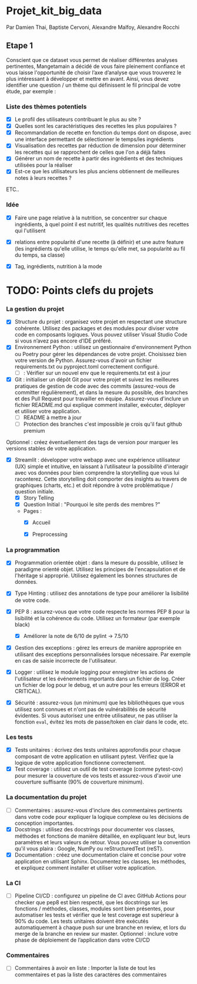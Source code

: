 # Projet_kit_big_data

Par Damien Thai, Baptiste Cervoni, Alexandre Malfoy, Alexandre Rocchi


## Etape 1
Conscient que ce dataset vous permet de réaliser différentes analyses pertinentes,
Mangetamain a décidé de vous faire pleinement confiance et vous laisse
l'opportunité de choisir l’axe d’analyse que vous trouverez le plus intéressant à
développer et mettre en avant.
Ainsi, vous devez identifier une question / un thème qui définissent le fil principal de
votre étude, par exemple :


### Liste des thèmes potentiels

- [X] Le profil des utilisateurs contribuant le plus au site ?
- [X] Quelles sont les caractéristiques des recettes les plus populaires ?
- [X] Recommandation de recette en fonction du temps dont on dispose, avec une interface permettant de sélectionner le temps/les ingrédients
- [X] Visualisation des recettes par réduction de dimension pour déterminer les recettes qui se rapprochent de celles que l'on a déjà faites
- [X] Générer un nom de recette à partir des ingrédients et des techniques utilisées pour la réaliser
- [X] Est-ce que les utilisateurs les plus anciens obtiennent de meilleures notes à leurs recettes ?
   
ETC..



### Idée

- [X] Faire une page relative à la nutrition, se  concentrer sur chaque ingrédients, à quel point il est nutritif, les qualités nutritives des recettes qui l'utilisent
- [X] relations entre popularité d'une recette (à définir) et une autre feature (les ingrédients qu'elle utilise, le temps qu'elle met, sa popularité au fil du temps, sa classe)
- [X] Tag, ingrédients, nutrition à la mode



# TODO: Points clefs du projets

### La gestion du projet
- [X] Structure du projet : organisez votre projet en respectant une structure cohérente.
Utilisez des packages et des modules pour diviser votre code en composants
logiques. Vous pouvez utiliser Visual Studio Code si vous n’avez pas encore d’IDE
préféré.
- [X] Environnement Python : utilisez un gestionnaire d'environnement Python ou
Poetry pour gérer les dépendances de votre projet. Choisissez bien votre version
de Python. Assurez-vous d'avoir un fichier requirements.txt ou pyproject.toml
correctement configuré.
  - [ ] : Vérifier sur un nouvel env que le requirements.txt est à jour

- [X] Git : initialiser un dépôt Git pour votre projet et suivez les meilleures pratiques de
gestion de code avec des commits (assurez-vous de committer régulièrement), et
dans la mesure du possible, des branches et des Pull Request pour travailler en
équipe. Assurez-vous d'inclure un fichier README.md qui explique comment
installer, exécuter, déployer et utiliser votre application.
  - [ ] README à mettre à jour
  - [ ] Protection des branches c'est impossible je crois qu'il faut github premium       

Optionnel : créez éventuellement des tags de version pour marquer les versions
stables de votre application.


- [X] Streamlit : développer votre webapp avec une expérience utilisateur (UX) simple et
intuitive, en laissant à l’utilisateur la possibilité d'interagir avec vos données pour bien
comprendre la storytelling que vous lui raconterez. Cette storytelling doit comporter
des insights au travers de graphiques (charts, etc.) et doit répondre à votre
problématique / question initiale.
  - [X] Story Telling
  - [X] Question Initial : "Pourquoi le site perds des membres ?"
  - Pages :
    - [X] Accueil
    - [X] Preprocessing


### La programmation

- [X] Programmation orientée objet : dans la mesure du possible, utilisez le paradigme
orienté objet. Utilisez les principes de l'encapsulation et de l'héritage si approprié.
Utilisez également les bonnes structures de données.
- [X] Type Hinting : utilisez des annotations de type pour améliorer la lisibilité de votre
code.
- [X] PEP 8 : assurez-vous que votre code respecte les normes PEP 8 pour la lisibilité et
la cohérence du code. Utilisez un formateur (par exemple black)
  - [X] Améliorer la note de 6/10 de pylint -> 7.5/10
- [X] Gestion des exceptions : gérez les erreurs de manière appropriée en utilisant des
exceptions personnalisées lorsque nécessaire. Par exemple en cas de saisie
incorrecte de l'utilisateur.
- [X] Logger : utilisez le module logging pour enregistrer les actions de l'utilisateur et les
événements importants dans un fichier de log. Créer un fichier de log pour le debug,
et un autre pour les erreurs (ERROR et CRITICAL). 
- [X] Sécurité : assurez-vous (un minimum) que les bibliothèques que vous utilisez sont
connues et n'ont pas de vulnérabilités de sécurité évidentes. Si vous autorisez une
entrée utilisateur, ne pas utiliser la fonction `eval`, évitez les mots de passe/token en
clair dans le code, etc.



### Les tests

- [X] Tests unitaires : écrivez des tests unitaires approfondis pour chaque composant de
votre application en utilisant pytest. Vérifiez que la logique de votre application
fonctionne correctement.
- [X] Test coverage : utilisez un outil de test coverage (comme pytest-cov) pour mesurer
la couverture de vos tests et assurez-vous d'avoir une couverture suffisante (90% de
couverture minimum).

### La documentation du projet

- [ ] Commentaires : assurez-vous d'inclure des commentaires pertinents dans votre
code pour expliquer la logique complexe ou les décisions de conception importantes.
- [X] Docstrings : utilisez des docstrings pour documenter vos classes, méthodes et
fonctions de manière détaillée, en expliquant leur but, leurs paramètres et leurs
valeurs de retour. Vous pouvez utiliser la convention qu'il vous plaira : Google,
NumPy ou reStructuredText (reST).
- [X] Documentation : créez une documentation claire et concise pour votre application
en utilisant Sphinx. Documentez les classes, les méthodes, et expliquez comment
installer et utiliser votre application.
### La CI
- [ ] Pipeline CI/CD : configurez un pipeline de CI avec GitHub Actions pour checker
que pep8 est bien respecté, que les docstrings sur les fonctions / méthodes,
classes, modules sont bien présentes, pour automatiser les tests et vérifier que le
test coverage est supérieur à 90% du code. Les tests unitaires doivent être
exécutés automatiquement à chaque push sur une branche en review, et lors du
merge de la branche en review sur master.
Optionnel : inclure votre phase de déploiement de l’application dans votre CI/CD
### Commentaires
- [ ] Commentaires à avoir en liste : Importer la liste de tout les commentaires et
pas la liste des caractères des commentaires